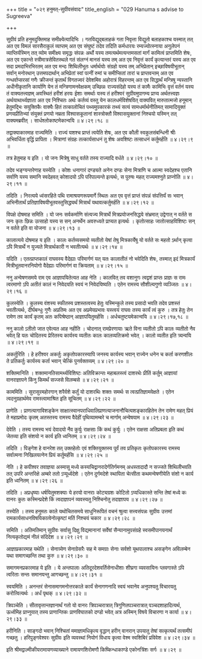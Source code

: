 +++
title = "०२९ हनुमत्-सुग्रीवसंवादः"
title_english = "029 Hanuma s advise to Sugreeva"

+++


सुग्रीवं प्रति हनुमदुक्तिमाह समीक्ष्येत्यादिभिः । गतविद्युद्बलाहकं गता
निवृत्ता विद्युतो बलाहकाश्च यस्मात् तत् अत एव विमलं सारसैराकुलं
व्याप्तम् अत एव संघुष्टं तदेव तदिति कर्मधारयः रम्यज्योत्स्नाया अनुलेपनं
व्याप्तिर्यस्मिन् तत् व्योम समीक्ष्य समृद्धः संपन्नः अर्थो यस्य
तमत्यर्थमत्यन्तमसतां मार्गं कामित्वं प्राप्तमिति शेषः, अत एव एकान्ते
स्त्रीमात्रसेवितस्थले गतं संलग्नं मानसं यस्य तम् अत एव निवृत्तं कार्यं
कृत्यान्तरं यस्य अत एव सदा प्रमदाभिरभिरतम् अत एव मन्दः शिथिलीभूतः
धर्मार्थयोः संग्रहो यस्य तम् अभिप्रेतान् इच्छाविषयीभूतान् सर्वान्
मनोरथान् उत्तमपदार्थान् अभिप्रेतां स्वां पत्नीं रुमां च समीप्सितां तारां
च प्राप्तवन्तम् अत एव गन्धर्वाप्सरसां गणैः क्रीजन्तं कृतार्थं विगतज्वरं
देवेशमिव अहोरात्रं विहरन्तम् अत एव सिद्धार्थं मन्त्रिषु न्यस्तानि
अधीनीकृतानि कार्याणि येन तं मन्त्रिणामनवेक्षकम् उच्छिन्नः राज्यसंदेहो
यस्य तं कामैः कामिभिः वृत्तं वर्तनं यस्य तं वाक्यतत्त्वज्ञम् अवस्थितं
हरीशं हरयः ईशाः समर्थाः यस्य तं हरीश्वरं सुग्रीवमुपागम्य प्राप्य
अर्थतत्त्वज्ञः अर्थयाथार्थ्यज्ञाता अत एव निश्चितः अर्थः कर्तव्यं वस्तु
येन कालधर्मविशेषवित् वाक्यवित् मारुतात्मजो हनूमान् हेतुमद्भिः सयुक्तिकैः
वाक्यैः हितं तत्कालोचितं पथ्यमुपकारकं तथ्यं सत्यं सामधर्मार्थनीतिमत्
सामादियुक्तं प्रणयप्रीतिभ्यां संयुक्तं प्रणयो नम्रता विश्वासकूतानां
शास्त्रोक्तौ विश्वासयुक्तानां निश्चयो यस्मिन् तत् वाक्यमब्रवीत् ।
सार्धश्लोकाष्टमेकान्वयि  ॥  ४।२९।१८  ॥   

  

तद्वाक्याकारमाह राज्यमिति । राज्यं यशश्च प्राप्तं त्वयेति शेषः, अत एव
कौली स्वकुलसंबन्धिनी श्रीः अभिवर्धिता वृद्धिं प्रापिता । मित्राणां
संग्रहः तत्कार्यसाधनं तु शेषः अवशिष्टः तत्साधनं कर्तुमर्हति  ॥  ४।२९।९
 ॥   

  

तत्र हेतुमाह य इति । यो जनः मित्रेषु साधु वर्तते तस्य राज्यादि वर्धते  ॥ 
४।२९।१०  ॥   

  

तदेव भङ्ग्यन्तरेणाह यस्येति । कोशः धनागारं दण्ड्यते अनेन दण्डः सेना
मित्राणि च आत्मा स्वदेहश्च एतानि सर्वाणि यस्य समानि स्वदेहवत् कोशादयो
ऽपि परिपाल्यन्ते इत्यर्थः, स पुरुषः महत् राज्यमश्नुते प्राप्नोति  ॥ 
४।२९।११  ॥   

  

तदिति । निरत्यये ध्वंसरहिते पथि रामाश्रयणरूपमार्गे स्थितः अत एव वृत्तं
प्राप्तं संपन्नं संपत्तिर्यं सः भवान् अभिनीतार्थं
प्रतिज्ञाविषयीभूतवस्तुसिद्ध्यर्थं मित्रार्थं यथावत्कर्तुमर्हति  ॥ 
४।२९।१२  ॥   

  

विपक्षे दोषमाह समिति । यो जनः सर्वकर्माणि संत्यज्य मित्रार्थे
मित्रप्रयोजनसिद्धये संभ्रमात् उद्वेगात् न वर्तते स जनः कृतः छिन्नः
उत्साहो यस्य स सन् अनर्थेन अवरुध्यते प्राप्यत इत्यर्थः । कृतोत्साहः
जातोत्साहविशिष्टः सन् न वर्तते इति वा योजना  ॥  ४।२९।१३  ॥   

  

कालात्यये दोषमाह य इति । कालः कर्तव्यसमयो व्यतीतो येषां तेषु
मित्रकार्येषु यो वर्तते सः महतो ऽर्थान् कृत्वा ऽपि मित्रार्थे न युज्यते
मित्रार्थकारी न भवतीत्यर्थः  ॥  ४।२९।१४  ॥   

  

यदिति । एतत्प्राप्तकालं राघवस्य वैदेह्याः परिमार्गणं यत् यतः कालातीतं नो
भवेदिति शेषः, तस्मात् इदं मित्रकार्यं मित्रीभूतवानरनियोगो वैदेह्याः
परिमार्गणं वा क्रियताम्  ॥  ४।२९।१५  ॥   

  

ननु अन्वेषणसमये राम एव आज्ञापयितेत्यत आह नेति । कालवित् तव वशानुगः
त्वद्वशं प्राप्तः प्राज्ञः स रामः त्वरमाणो ऽपि अतीतं कालं न निवेदयति
स्वयं न निवेदयिष्यति । एतेन रामस्य सौशील्यगुणो व्यञ्जितः  ॥  ४।२९।१६  ॥   

  

कुलस्येति । कुलस्य वंशस्य स्फीतस्य प्रशस्तत्वस्य हेतुः यस्मिन्कुले तस्य
प्रसादो भवति तदेव प्रशस्तं भवतीत्यर्थः, दीर्घबन्धुः गुणैः अप्रतिमः अत एव
अप्रमेयप्रभावः यस्त्वयं राघवः तस्य कार्यं त्वं कुरु । तत्र हेतुः तेन
रामेण तव कार्यं कृतम् अतः कपिश्रेष्ठान् आज्ञापयितुमर्हसि ।
अर्धचतुष्टयमेकान्वयि  ॥  ४।२९।१७,१८ ॥   

  

ननु कालो ऽतीतो जात एवेत्यत आह नहीति । चोदनात् रामप्रेरणायाः ऋते विना
व्यतीतो ऽपि कालः व्यतीतो नैव भवेत् हि यतः चोदितस्य प्रेरितस्य कार्यस्य
व्यतीतः कालः कालव्यतिक्रमो भवेत् । कालो व्यतीत इति त्र्यन्वयि  ॥  ४।२९।१९
 ॥   

  

अकर्तुरिति । हे हरीश्वर अकर्तुः अकृतोपकारस्यापि जनस्य कार्यस्य भवान्
राज्येन धनेन च कर्ता करणशीलः ते प्रतिकर्तुः कार्यस्य कर्ता भवान् चेत्किं
पुनर्वक्तव्यम्  ॥  ४।२९।२०  ॥   

  

शक्तिमानिति । शक्तमानतिसामर्थ्यविशिष्टः अतिविक्रान्तः महाबलस्त्वं
दाशरथेः प्रीतिं कर्तुम् आज्ञायां वानराज्ञापने किंनु किमर्थं सज्जसे
विलम्बसे  ॥  ४।२९।२१  ॥   

  

काममिति । सुरासुरमहोरगान् शरैर्वशे कर्तुं यो दाशरथिः शक्तः समर्थः स
त्वत्प्रतिज्ञामवेक्षते । एतेन त्वदनुग्रहार्थमेव रामस्त्वामाश्रित इति
सूचितम्  ॥  ४।२९।२२ ॥   

  

प्राणेति । प्राणत्यागाविशङ्केन
साक्षात्स्वानपराधिवालिप्राणत्याजनानौचित्यशङ्कारहितेन तेन रामेण महत्
प्रियं ते महाप्रमोदः कृतम् अतस्तस्य रामस्य वैदेहीं पृथिव्यामम्बरे च
मार्गाम् अन्वेषयाम  ॥  ४।२९।२३  ॥   

  

देवेति । तस्य रामस्य भयं देवादयो नैव कुर्युः राक्षसाः किं कथं कुर्युः ।
एतेन राक्षसा अतिप्रबला इति कथं जेतव्या इति संशयो न कार्य इति ध्वनितम्  ॥ 
४।२९।२४  ॥   

तदिति । पिङ्गेश हे वानरेश तत् उक्तहेतोः एवं शक्तियुक्तस्य पूर्वं तव
प्रतिकृतः कृतोपकारस्य रामस्य सर्वात्मना निखिलयत्नेन प्रियं कर्तुमर्हसि
 ॥  ४।२९।२५ ॥   

  

नेति । हे कपीश्वर तवाज्ञया अस्मासु मध्ये कस्यचिद्वानरादेर्गतिर्गमनम्
अधस्तादादौ न सज्जते शिथिलीभवति तत् उपरि अन्तरिक्षे अम्बरे ततो
ऽप्यूर्ध्वदेशे । एतेन दुर्गमदेशे स्थापिता चेत्सीता कथमन्वेषणीयेति संशो न
कार्य इति ध्वनितम्  ॥  ४।२९।२६ ॥   

  

तदिति । अप्रधृष्याः धर्षयितुमशक्याः ये हरयो वानराः कोट्यग्रशः कोटितो
ऽप्यधिकास्ते सन्ति तेषां मध्ये कः वानरः कुतः कस्मिन्प्रदेशे किं
त्वदाज्ञापनं व्यवस्यतु निश्चिनोतु तदाज्ञापय  ॥  ४।२९।२७  ॥   

  

तस्येति । तस्य हनुमतः काले यथोचितसमये साधुनिरूपितं वचनं श्रुत्वा
सत्त्वसंपन्नः सुग्रीवः उत्तमां रामकार्यसाधनविषयिकात्वेनोत्कृष्टां मतिं
निश्चयं चकार  ॥  ४।२९।२८  ॥   

  

समिति । अतिमतिमान् सुग्रीवः सर्वासु दिक्षु विद्यमानानां सर्वेषां
सैन्यानामुपसंग्रहे स्वसमीपानयनार्थं नित्यकृतोद्यमं नीलं संदिदेश  ॥ 
४।२९।२९  ॥   

  

आज्ञाप्रकारमाह यथेति । सेनाग्र्येण सेनाग्रेसरैः सह मे समग्राः सेनाः
सर्वशो यूथपालाश्च असङ्गेन अविलम्बेन यथा समागच्छन्ति तथा कुरु  ॥  ४।२९।३०
 ॥   

  

समागमनप्रकारमाह ये इति । ये अन्तपालाः अतिदूरदेशवर्तिसेनाधीशाः शीघ्रगा
व्यवसायिनः प्लवगास्ते ऽपि त्वरिताः सन्तः समानयन्तु आगच्छन्तु  ॥  ४।२९।३१
 ॥   

  

स्वयमिति । अनन्तरं सेनासमागमनोत्तरकाले कार्यं सेनागणनादि स्वयं भवानेव
अनुपश्यतु विचारयतु करोत्वित्यर्थः । अर्धं पृथक्  ॥  ४।२९।३२  ॥   

  

त्रिपञ्चेति । सीतावृत्तान्तज्ञानार्थं गतो यो वानरः त्रिपञ्चरात्रात्
त्रिगुणितपञ्चरात्रात् पञ्चदशाहादित्यर्थ, ऊर्ध्वमिह प्राप्नुयात् तस्य
प्राणान्तिकः प्राणविघातको दण्डो भवेत् अत्र अस्मिन् विषये विचारणा न
कार्या  ॥  ४।२९।३३  ॥   

  

हरीनिति । साङ्गदो भवान् निश्चितां ममाज्ञामधिकृत्य वृद्धान् हरीन् वानरान्
उपयातु तेषां सत्कृत्यर्थं तत्समीपं गच्छतु । हरिपुङ्गवेश्वरः सुग्रीवः इति
व्यवस्थां नियोगं विधाय कृत्वा वेश्म स्वशिबिरं प्रविवेश  ॥  ४।२९।३४  ॥   

  

इति श्रीमद्वाल्मीकीयरामायणव्याख्याने रामायणशिरोमणौ किष्किन्धाकाण्डे
एकोनत्रिंशः सर्गः  ॥  ४।२९  ॥   

  


